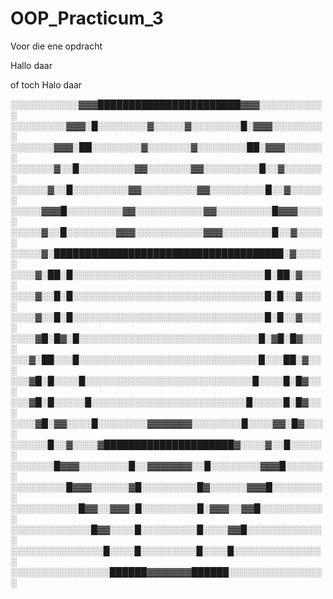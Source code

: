 # OOP_Practicum_3
Voor die ene opdracht

Hallo daar

of toch Halo daar

░░░░░░░░░░░▓▓▓███████████████████████▓▓▓░░░░░░░░░░░
░░░░░░░░░▓▓▓░█░░░░░░░░▓░░░░░▓░░░░░░░░█░▓▓▓░░░░░░░░░
░░░░░░░▓▓▓░██░░░░░░░░▓░░░░░░░▓░░░░░░░░██░▓▓▓░░░░░░░
░░░░░░░▓░░█░░░░░░░░░▓▓░░░░░░░▓▓░░░░░░░░░█░░▓░░░░░░░
░░░░░░▓░░█░░░░░░░░░▓▓░░░░░░░░░▓▓░░░░░░░░░█░░▓░░░░░░
░░░░░▓▓▓█░░░░░░░░░▓▓░░░░░░░░░░░▓▓░░░░░░░░░█▓▓▓░░░░░
░░░░░▓░░█░░░░░░░░▓▓▓░░░░░░░░░░░▓▓▓░░░░░░░░█░░▓░░░░░
░░░░░▓░█████████████████████████████████████░▓░░░░░
░░░░▓░██░█░░░░░░░░░░░░░░░░░░░░░░░░░░░░░░░█░██░▓░░░░
░░░░▓░░█░█░░░░░░░░░░░░░░░░░░░░░░░░░░░░░░░█░█░░▓░░░░
░░░░▓░░█░█░░░░░░░░░░░░░░░░░░░░░░░░░░░░░░░█░█░░▓░░░░
░░░░▓█░█▓░█░░░░░░░░░░░░░░░░░░░░░░░░░░░░░█░▓█░█▓░░░░
░░░▓░██░░░█░░░░░░░░░░░░░░░░░░░░░░░░░░░░░█░░░██░▓░░░
░░░▓█░█░░░░█░░░░░░░░░░░░░░░░░░░░░░░░░░░█░░░░█░█▓░░░
░░░▓█░█░░░░░█░░░░░░░░░░░░░░░░░░░░░░░░░█░░░░░█░█▓░░░
░░░░▓█░▓▓░░░░█░░░░░░░░▓▓▓▓▓▓▓░░░░░░░░█░░░░▓▓░█▓░░░░
░░░░░░█░░▓░░░░▓█████████████████████▓░░░░▓░░█░░░░░░
░░░░░░░█▓▓▓░░░░░░░░█░░▓▓▓▓▓▓▓░░█░░░░░░░░▓▓▓█░░░░░░░
░░░░░░░░░█▓▓▓░░░░░░▓█░░░░░░░░░█▓░░░░░░▓▓▓█░░░░░░░░░
░░░░░░░░░░░█▓▓░░▓▓▓░█░░░░░░░░░█░▓▓▓░░▓▓█░░░░░░░░░░░
░░░░░░░░░░░░░█▓▓░░░░█░░░░░░░░░█░░░░▓▓█░░░░░░░░░░░░░
░░░░░░░░░░░░░░░█░░░░█░░░░░░░░░█░░░░█░░░░░░░░░░░░░░░
░░░░░░░░░░░░░░░░██████▓▓▓▓▓▓▓██████░░░░░░░░░░░░░░░░ 
